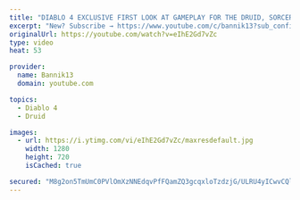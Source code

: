 ```yaml
---
title: "DIABLO 4 EXCLUSIVE FIRST LOOK AT GAMEPLAY FOR THE DRUID, SORCERESS AND BARBARIAN CLASSES!"
excerpt: "New? Subscribe → https://www.youtube.com/c/bannik13?sub_confirmation=1 Diablo 4 is coming!!!! It is official! Let's check out the exclusive first look at game ..."
originalUrl: https://youtube.com/watch?v=eIhE2Gd7vZc
type: video
heat: 53

provider:
  name: Bannik13
  domain: youtube.com

topics:
  - Diablo 4
  - Druid

images:
  - url: https://i.ytimg.com/vi/eIhE2Gd7vZc/maxresdefault.jpg
    width: 1280
    height: 720
    isCached: true

secured: "M8g2on5TmUmC0PVlOmXzNNEdqvPfFQamZQ3gcqxloTzdzjG/ULRU4yICwvCQlkLt3cDEh1sMnrw25X4NNSYjGOav6a1COkRIVlmTN5Z8fviahIh+3UWri4YjqM6XNLiyJHzG1ud+umi6eTYhW5S5YPVgydhD7i68hiMIqQ501xBAoldWJH5Owb6Zbl4T7qWb3FvZGUVynksPvDoEvK9O6BFGYmcVxZGlWwWfGJ+PysDnqNpn5m6HUsT/ilB238GVvm03X4weSyCZO64xakJOBDLmSVqqdsBEEMVXT6gpfeYksxuRN+tblMnwBdywELl0F8ZwhwOasWwL7eUwLE8dQrRxkdkFITUxKfIaFNi9iocotxiIT096lwKjFyx3OLpxG7Arqn+59b40TS6uRE6iLQ==;jQJCiWtaiKLs3sc10+jszQ=="
---
```


